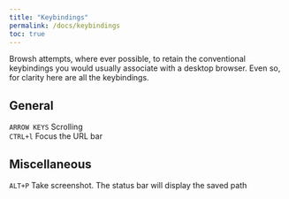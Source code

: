 ```yaml
---
title: "Keybindings"
permalink: /docs/keybindings
toc: true
---
```


Browsh attempts, where ever possible, to retain the conventional keybindings
you would usually associate with a desktop browser. Even so, for clarity here
are all the keybindings.

## General

`ARROW KEYS` Scrolling    
`CTRL+l` Focus the URL bar    

## Miscellaneous

`ALT+P`  Take screenshot. The status bar will display the saved path    
